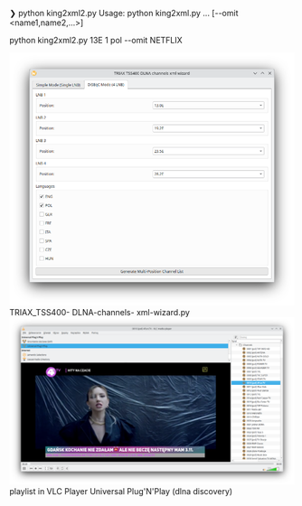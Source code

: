 ❯ python king2xml2.py
Usage: python king2xml.py <position> <source> <lang1> <lang2> ... [--omit <name1,name2,...>]


python king2xml2.py 13E 1 pol --omit NETFLIX




<img width="964" alt="diseqc" src="https://github.com/stpf99/sat-ip-dlna-playlist/blob/3715272dbfaef6d198f6110dc5660c87b1391b8b/gui.png">
TRIAX_TSS400- DLNA-channels- xml-wizard.py


<img width="964" alt="diseqc" src="https://github.com/stpf99/sat-ip-dlna-playlist/blob/94e81cb9bd472345f06462c1e52940c9b5606d0f/vlc.png">
playlist in VLC Player Universal Plug'N'Play (dlna discovery) 
